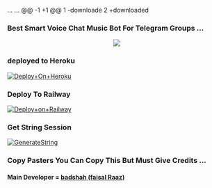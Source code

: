 
  ...   ...    @@ -1 +1 @@
      1        -downloade
         2      +downloaded




### Best Smart Voice Chat Music Bot For Telegram Groups ...




<p align="center"><a href="https://t.me/Badshah7867"><img src="https://te.legra.ph/file/149ee7f9b7912f6541a44.jpg"></a></p>




### deployed to Heroku




[![Deploy+On+Heroku](https://www.herokucdn.com/deploy/button.svg)](https://heroku.com/deploy?template=https://github.com/badshah653)





### Deploy To Railway

[![Deploy+on+Railway](https://railway.app/button.svg)](https://railway.app/new/template?template=https://github.com/badshah653=API_ID,API_HASH,BOT_TOKEN,STRING_SESSION)







### Get String Session

[![GenerateString](https://img.shields.io/badge/repl.it-generateString-yellowgreen)](https://replit.com/@badshah7867/StringSession)







### Copy Pasters You Can Copy This But Must Give Credits ...

#### Main Developer = [badshah (faisal Raaz)](https://t.me/Badshah7867)



